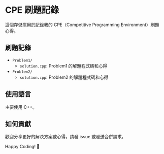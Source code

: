 # CPE 刷題記錄

這個存儲庫用於記錄我的 CPE（Competitive Programming Environment）刷題心得。

## 刷題記錄

- `Problem1/`
  - `solution.cpp`: Problem1 的解題程式碼和心得
- `Problem2/`
  - `solution.cpp`: Problem2 的解題程式碼和心得

## 使用語言

主要使用 C++。

## 如何貢獻

歡迎分享更好的解決方案或心得，請發 issue 或發送合併請求。

Happy Coding! 🚀